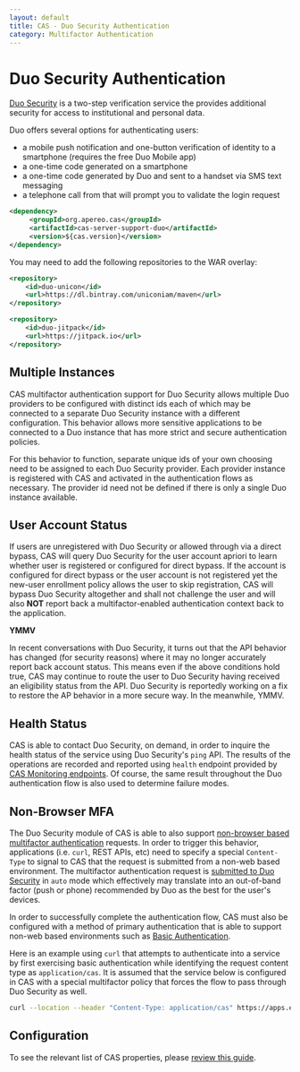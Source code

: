 ```yaml
---
layout: default
title: CAS - Duo Security Authentication
category: Multifactor Authentication
---
```


# Duo Security Authentication

[Duo Security](https://www.duo.com) is a two-step verification service the provides additional security for access to institutional and personal data.  

Duo offers several options for authenticating users:

- a mobile push notification and one-button verification of identity to a smartphone (requires the free Duo Mobile app)
- a one-time code generated on a smartphone
- a one-time code generated by Duo and sent to a handset via SMS text messaging
- a telephone call from that will prompt you to validate the login request

```xml
<dependency>
     <groupId>org.apereo.cas</groupId>
     <artifactId>cas-server-support-duo</artifactId>
     <version>${cas.version}</version>
</dependency>
```

You may need to add the following repositories to the WAR overlay:

```xml
<repository>
    <id>duo-unicon</id>
    <url>https://dl.bintray.com/uniconiam/maven</url>
</repository>

<repository>
    <id>duo-jitpack</id>
    <url>https://jitpack.io</url>
</repository>
```

## Multiple Instances

CAS multifactor authentication support for Duo Security allows
multiple Duo providers to be configured with distinct ids each of
which may be connected to a separate Duo Security instance with a different configuration.
This behavior allows more sensitive applications to be connected
to a Duo instance that has more strict and secure authentication policies.

For this behavior to function, separate unique ids of your own choosing need to be assigned to each Duo Security
provider. Each provider instance is registered with CAS and activated in the authentication
flows as necessary. The provider id need not be defined if there is only a single Duo instance available.

## User Account Status

If users are unregistered with Duo Security or allowed through via a direct bypass, CAS will query Duo Security for the user account apriori to learn
whether user is registered or configured for direct bypass. If the account is configured for direct bypass or the
user account is not registered yet the new-user enrollment policy allows the user to skip registration, CAS will bypass
Duo Security altogether and shall not challenge the user and will also **NOT** report back a multifactor-enabled authentication context back to the application.

<div class="alert alert-warning"><strong>YMMV</strong><p>In recent conversations with Duo Security, it turns out that the API behavior has changed (for security reasons) where it may no longer accurately report back account status. This means even if the above conditions hold true, CAS may continue to route the user to Duo Security having received an eligibility status from the API. Duo Security is reportedly working on a fix to restore the AP behavior in a more secure way. In the meanwhile, YMMV.</p></div>

## Health Status

CAS is able to contact Duo Security, on demand, in order to inquire the health status of the service using Duo Security's `ping` API. 
The results of the operations are recorded and reported using `health` endpoint provided by [CAS Monitoring endpoints](Monitoring-Statistics.html).
Of course, the same result throughout the Duo authentication flow is also used to determine failure modes.
 
## Non-Browser MFA

The Duo Security module of CAS is able to also support [non-browser based multifactor authentication](https://duo.com/docs/authapi) requests.
In order to trigger this behavior, applications (i.e. `curl`, REST APIs, etc) need to specify a special
`Content-Type` to signal to CAS that the request is submitted from a non-web based environment. The multifactor authentication request is [submitted to Duo Security](https://duo.com/docs/authapi#/auth) in `auto` mode which effectively may translate into an out-of-band factor (push or phone) recommended by Duo as the best for the user's devices.

In order to successfully complete the authentication flow, CAS must also be configured with a method
of primary authentication that is able to support non-web based environments such as [Basic Authentication](Basic-Authentication.html).

Here is an example using `curl` that attempts to authenticate into a service by first exercising
basic authentication while identifying the request content type as `application/cas`. It is assumed that the
service below is configured in CAS with a special multifactor policy that forces the flow
to pass through Duo Security as well.

```bash
curl --location --header "Content-Type: application/cas" https://apps.example.org/myapp -L -u casuser:Mellon
```

## Configuration

To see the relevant list of CAS properties, please [review this guide](Configuration-Properties.html#duosecurity).
